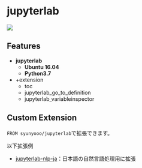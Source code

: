 # jupyterlab

<a href='https://hub.docker.com/r/syunyooo/jupyterlab'> ![](https://img.shields.io/docker/cloud/build/syunyooo/jupyterlab.svg?logo=docker&logoColor=white&style=for-the-badge)</a>



## Features

- **jupyterlab**
  - **Ubuntu 16.04**
  - **Python3.7**
- +extension
  - toc
  - jupyterlab_go_to_definition
  - jupyterlab_variableinspector



## Custom Extension

`FROM syunyooo/jupyterlab`で拡張できます。

以下拡張例

- [jupyterlab-nlp-ja](https://github.com/shunyooo/env-templates/tree/master/jupyterlab-nlp-ja)：日本語の自然言語処理用に拡張

